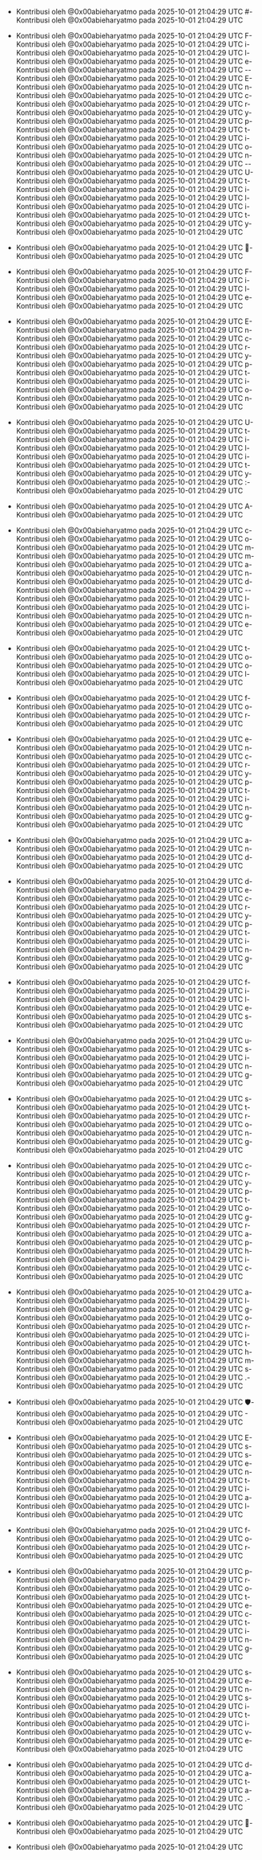 - Kontribusi oleh @0x00abieharyatmo pada 2025-10-01 21:04:29 UTC
#- Kontribusi oleh @0x00abieharyatmo pada 2025-10-01 21:04:29 UTC
 - Kontribusi oleh @0x00abieharyatmo pada 2025-10-01 21:04:29 UTC
F- Kontribusi oleh @0x00abieharyatmo pada 2025-10-01 21:04:29 UTC
i- Kontribusi oleh @0x00abieharyatmo pada 2025-10-01 21:04:29 UTC
l- Kontribusi oleh @0x00abieharyatmo pada 2025-10-01 21:04:29 UTC
e- Kontribusi oleh @0x00abieharyatmo pada 2025-10-01 21:04:29 UTC
-- Kontribusi oleh @0x00abieharyatmo pada 2025-10-01 21:04:29 UTC
E- Kontribusi oleh @0x00abieharyatmo pada 2025-10-01 21:04:29 UTC
n- Kontribusi oleh @0x00abieharyatmo pada 2025-10-01 21:04:29 UTC
c- Kontribusi oleh @0x00abieharyatmo pada 2025-10-01 21:04:29 UTC
r- Kontribusi oleh @0x00abieharyatmo pada 2025-10-01 21:04:29 UTC
y- Kontribusi oleh @0x00abieharyatmo pada 2025-10-01 21:04:29 UTC
p- Kontribusi oleh @0x00abieharyatmo pada 2025-10-01 21:04:29 UTC
t- Kontribusi oleh @0x00abieharyatmo pada 2025-10-01 21:04:29 UTC
i- Kontribusi oleh @0x00abieharyatmo pada 2025-10-01 21:04:29 UTC
o- Kontribusi oleh @0x00abieharyatmo pada 2025-10-01 21:04:29 UTC
n- Kontribusi oleh @0x00abieharyatmo pada 2025-10-01 21:04:29 UTC
-- Kontribusi oleh @0x00abieharyatmo pada 2025-10-01 21:04:29 UTC
U- Kontribusi oleh @0x00abieharyatmo pada 2025-10-01 21:04:29 UTC
t- Kontribusi oleh @0x00abieharyatmo pada 2025-10-01 21:04:29 UTC
i- Kontribusi oleh @0x00abieharyatmo pada 2025-10-01 21:04:29 UTC
l- Kontribusi oleh @0x00abieharyatmo pada 2025-10-01 21:04:29 UTC
i- Kontribusi oleh @0x00abieharyatmo pada 2025-10-01 21:04:29 UTC
t- Kontribusi oleh @0x00abieharyatmo pada 2025-10-01 21:04:29 UTC
y- Kontribusi oleh @0x00abieharyatmo pada 2025-10-01 21:04:29 UTC

- Kontribusi oleh @0x00abieharyatmo pada 2025-10-01 21:04:29 UTC
🔐- Kontribusi oleh @0x00abieharyatmo pada 2025-10-01 21:04:29 UTC
 - Kontribusi oleh @0x00abieharyatmo pada 2025-10-01 21:04:29 UTC
F- Kontribusi oleh @0x00abieharyatmo pada 2025-10-01 21:04:29 UTC
i- Kontribusi oleh @0x00abieharyatmo pada 2025-10-01 21:04:29 UTC
l- Kontribusi oleh @0x00abieharyatmo pada 2025-10-01 21:04:29 UTC
e- Kontribusi oleh @0x00abieharyatmo pada 2025-10-01 21:04:29 UTC
 - Kontribusi oleh @0x00abieharyatmo pada 2025-10-01 21:04:29 UTC
E- Kontribusi oleh @0x00abieharyatmo pada 2025-10-01 21:04:29 UTC
n- Kontribusi oleh @0x00abieharyatmo pada 2025-10-01 21:04:29 UTC
c- Kontribusi oleh @0x00abieharyatmo pada 2025-10-01 21:04:29 UTC
r- Kontribusi oleh @0x00abieharyatmo pada 2025-10-01 21:04:29 UTC
y- Kontribusi oleh @0x00abieharyatmo pada 2025-10-01 21:04:29 UTC
p- Kontribusi oleh @0x00abieharyatmo pada 2025-10-01 21:04:29 UTC
t- Kontribusi oleh @0x00abieharyatmo pada 2025-10-01 21:04:29 UTC
i- Kontribusi oleh @0x00abieharyatmo pada 2025-10-01 21:04:29 UTC
o- Kontribusi oleh @0x00abieharyatmo pada 2025-10-01 21:04:29 UTC
n- Kontribusi oleh @0x00abieharyatmo pada 2025-10-01 21:04:29 UTC
 - Kontribusi oleh @0x00abieharyatmo pada 2025-10-01 21:04:29 UTC
U- Kontribusi oleh @0x00abieharyatmo pada 2025-10-01 21:04:29 UTC
t- Kontribusi oleh @0x00abieharyatmo pada 2025-10-01 21:04:29 UTC
i- Kontribusi oleh @0x00abieharyatmo pada 2025-10-01 21:04:29 UTC
l- Kontribusi oleh @0x00abieharyatmo pada 2025-10-01 21:04:29 UTC
i- Kontribusi oleh @0x00abieharyatmo pada 2025-10-01 21:04:29 UTC
t- Kontribusi oleh @0x00abieharyatmo pada 2025-10-01 21:04:29 UTC
y- Kontribusi oleh @0x00abieharyatmo pada 2025-10-01 21:04:29 UTC
:- Kontribusi oleh @0x00abieharyatmo pada 2025-10-01 21:04:29 UTC
 - Kontribusi oleh @0x00abieharyatmo pada 2025-10-01 21:04:29 UTC
A- Kontribusi oleh @0x00abieharyatmo pada 2025-10-01 21:04:29 UTC
 - Kontribusi oleh @0x00abieharyatmo pada 2025-10-01 21:04:29 UTC
c- Kontribusi oleh @0x00abieharyatmo pada 2025-10-01 21:04:29 UTC
o- Kontribusi oleh @0x00abieharyatmo pada 2025-10-01 21:04:29 UTC
m- Kontribusi oleh @0x00abieharyatmo pada 2025-10-01 21:04:29 UTC
m- Kontribusi oleh @0x00abieharyatmo pada 2025-10-01 21:04:29 UTC
a- Kontribusi oleh @0x00abieharyatmo pada 2025-10-01 21:04:29 UTC
n- Kontribusi oleh @0x00abieharyatmo pada 2025-10-01 21:04:29 UTC
d- Kontribusi oleh @0x00abieharyatmo pada 2025-10-01 21:04:29 UTC
-- Kontribusi oleh @0x00abieharyatmo pada 2025-10-01 21:04:29 UTC
l- Kontribusi oleh @0x00abieharyatmo pada 2025-10-01 21:04:29 UTC
i- Kontribusi oleh @0x00abieharyatmo pada 2025-10-01 21:04:29 UTC
n- Kontribusi oleh @0x00abieharyatmo pada 2025-10-01 21:04:29 UTC
e- Kontribusi oleh @0x00abieharyatmo pada 2025-10-01 21:04:29 UTC
 - Kontribusi oleh @0x00abieharyatmo pada 2025-10-01 21:04:29 UTC
t- Kontribusi oleh @0x00abieharyatmo pada 2025-10-01 21:04:29 UTC
o- Kontribusi oleh @0x00abieharyatmo pada 2025-10-01 21:04:29 UTC
o- Kontribusi oleh @0x00abieharyatmo pada 2025-10-01 21:04:29 UTC
l- Kontribusi oleh @0x00abieharyatmo pada 2025-10-01 21:04:29 UTC
 - Kontribusi oleh @0x00abieharyatmo pada 2025-10-01 21:04:29 UTC
f- Kontribusi oleh @0x00abieharyatmo pada 2025-10-01 21:04:29 UTC
o- Kontribusi oleh @0x00abieharyatmo pada 2025-10-01 21:04:29 UTC
r- Kontribusi oleh @0x00abieharyatmo pada 2025-10-01 21:04:29 UTC
 - Kontribusi oleh @0x00abieharyatmo pada 2025-10-01 21:04:29 UTC
e- Kontribusi oleh @0x00abieharyatmo pada 2025-10-01 21:04:29 UTC
n- Kontribusi oleh @0x00abieharyatmo pada 2025-10-01 21:04:29 UTC
c- Kontribusi oleh @0x00abieharyatmo pada 2025-10-01 21:04:29 UTC
r- Kontribusi oleh @0x00abieharyatmo pada 2025-10-01 21:04:29 UTC
y- Kontribusi oleh @0x00abieharyatmo pada 2025-10-01 21:04:29 UTC
p- Kontribusi oleh @0x00abieharyatmo pada 2025-10-01 21:04:29 UTC
t- Kontribusi oleh @0x00abieharyatmo pada 2025-10-01 21:04:29 UTC
i- Kontribusi oleh @0x00abieharyatmo pada 2025-10-01 21:04:29 UTC
n- Kontribusi oleh @0x00abieharyatmo pada 2025-10-01 21:04:29 UTC
g- Kontribusi oleh @0x00abieharyatmo pada 2025-10-01 21:04:29 UTC
 - Kontribusi oleh @0x00abieharyatmo pada 2025-10-01 21:04:29 UTC
a- Kontribusi oleh @0x00abieharyatmo pada 2025-10-01 21:04:29 UTC
n- Kontribusi oleh @0x00abieharyatmo pada 2025-10-01 21:04:29 UTC
d- Kontribusi oleh @0x00abieharyatmo pada 2025-10-01 21:04:29 UTC
 - Kontribusi oleh @0x00abieharyatmo pada 2025-10-01 21:04:29 UTC
d- Kontribusi oleh @0x00abieharyatmo pada 2025-10-01 21:04:29 UTC
e- Kontribusi oleh @0x00abieharyatmo pada 2025-10-01 21:04:29 UTC
c- Kontribusi oleh @0x00abieharyatmo pada 2025-10-01 21:04:29 UTC
r- Kontribusi oleh @0x00abieharyatmo pada 2025-10-01 21:04:29 UTC
y- Kontribusi oleh @0x00abieharyatmo pada 2025-10-01 21:04:29 UTC
p- Kontribusi oleh @0x00abieharyatmo pada 2025-10-01 21:04:29 UTC
t- Kontribusi oleh @0x00abieharyatmo pada 2025-10-01 21:04:29 UTC
i- Kontribusi oleh @0x00abieharyatmo pada 2025-10-01 21:04:29 UTC
n- Kontribusi oleh @0x00abieharyatmo pada 2025-10-01 21:04:29 UTC
g- Kontribusi oleh @0x00abieharyatmo pada 2025-10-01 21:04:29 UTC
 - Kontribusi oleh @0x00abieharyatmo pada 2025-10-01 21:04:29 UTC
f- Kontribusi oleh @0x00abieharyatmo pada 2025-10-01 21:04:29 UTC
i- Kontribusi oleh @0x00abieharyatmo pada 2025-10-01 21:04:29 UTC
l- Kontribusi oleh @0x00abieharyatmo pada 2025-10-01 21:04:29 UTC
e- Kontribusi oleh @0x00abieharyatmo pada 2025-10-01 21:04:29 UTC
s- Kontribusi oleh @0x00abieharyatmo pada 2025-10-01 21:04:29 UTC
 - Kontribusi oleh @0x00abieharyatmo pada 2025-10-01 21:04:29 UTC
u- Kontribusi oleh @0x00abieharyatmo pada 2025-10-01 21:04:29 UTC
s- Kontribusi oleh @0x00abieharyatmo pada 2025-10-01 21:04:29 UTC
i- Kontribusi oleh @0x00abieharyatmo pada 2025-10-01 21:04:29 UTC
n- Kontribusi oleh @0x00abieharyatmo pada 2025-10-01 21:04:29 UTC
g- Kontribusi oleh @0x00abieharyatmo pada 2025-10-01 21:04:29 UTC
 - Kontribusi oleh @0x00abieharyatmo pada 2025-10-01 21:04:29 UTC
s- Kontribusi oleh @0x00abieharyatmo pada 2025-10-01 21:04:29 UTC
t- Kontribusi oleh @0x00abieharyatmo pada 2025-10-01 21:04:29 UTC
r- Kontribusi oleh @0x00abieharyatmo pada 2025-10-01 21:04:29 UTC
o- Kontribusi oleh @0x00abieharyatmo pada 2025-10-01 21:04:29 UTC
n- Kontribusi oleh @0x00abieharyatmo pada 2025-10-01 21:04:29 UTC
g- Kontribusi oleh @0x00abieharyatmo pada 2025-10-01 21:04:29 UTC
 - Kontribusi oleh @0x00abieharyatmo pada 2025-10-01 21:04:29 UTC
c- Kontribusi oleh @0x00abieharyatmo pada 2025-10-01 21:04:29 UTC
r- Kontribusi oleh @0x00abieharyatmo pada 2025-10-01 21:04:29 UTC
y- Kontribusi oleh @0x00abieharyatmo pada 2025-10-01 21:04:29 UTC
p- Kontribusi oleh @0x00abieharyatmo pada 2025-10-01 21:04:29 UTC
t- Kontribusi oleh @0x00abieharyatmo pada 2025-10-01 21:04:29 UTC
o- Kontribusi oleh @0x00abieharyatmo pada 2025-10-01 21:04:29 UTC
g- Kontribusi oleh @0x00abieharyatmo pada 2025-10-01 21:04:29 UTC
r- Kontribusi oleh @0x00abieharyatmo pada 2025-10-01 21:04:29 UTC
a- Kontribusi oleh @0x00abieharyatmo pada 2025-10-01 21:04:29 UTC
p- Kontribusi oleh @0x00abieharyatmo pada 2025-10-01 21:04:29 UTC
h- Kontribusi oleh @0x00abieharyatmo pada 2025-10-01 21:04:29 UTC
i- Kontribusi oleh @0x00abieharyatmo pada 2025-10-01 21:04:29 UTC
c- Kontribusi oleh @0x00abieharyatmo pada 2025-10-01 21:04:29 UTC
 - Kontribusi oleh @0x00abieharyatmo pada 2025-10-01 21:04:29 UTC
a- Kontribusi oleh @0x00abieharyatmo pada 2025-10-01 21:04:29 UTC
l- Kontribusi oleh @0x00abieharyatmo pada 2025-10-01 21:04:29 UTC
g- Kontribusi oleh @0x00abieharyatmo pada 2025-10-01 21:04:29 UTC
o- Kontribusi oleh @0x00abieharyatmo pada 2025-10-01 21:04:29 UTC
r- Kontribusi oleh @0x00abieharyatmo pada 2025-10-01 21:04:29 UTC
i- Kontribusi oleh @0x00abieharyatmo pada 2025-10-01 21:04:29 UTC
t- Kontribusi oleh @0x00abieharyatmo pada 2025-10-01 21:04:29 UTC
h- Kontribusi oleh @0x00abieharyatmo pada 2025-10-01 21:04:29 UTC
m- Kontribusi oleh @0x00abieharyatmo pada 2025-10-01 21:04:29 UTC
s- Kontribusi oleh @0x00abieharyatmo pada 2025-10-01 21:04:29 UTC
.- Kontribusi oleh @0x00abieharyatmo pada 2025-10-01 21:04:29 UTC
 - Kontribusi oleh @0x00abieharyatmo pada 2025-10-01 21:04:29 UTC
🛡- Kontribusi oleh @0x00abieharyatmo pada 2025-10-01 21:04:29 UTC
️- Kontribusi oleh @0x00abieharyatmo pada 2025-10-01 21:04:29 UTC
 - Kontribusi oleh @0x00abieharyatmo pada 2025-10-01 21:04:29 UTC
E- Kontribusi oleh @0x00abieharyatmo pada 2025-10-01 21:04:29 UTC
s- Kontribusi oleh @0x00abieharyatmo pada 2025-10-01 21:04:29 UTC
s- Kontribusi oleh @0x00abieharyatmo pada 2025-10-01 21:04:29 UTC
e- Kontribusi oleh @0x00abieharyatmo pada 2025-10-01 21:04:29 UTC
n- Kontribusi oleh @0x00abieharyatmo pada 2025-10-01 21:04:29 UTC
t- Kontribusi oleh @0x00abieharyatmo pada 2025-10-01 21:04:29 UTC
i- Kontribusi oleh @0x00abieharyatmo pada 2025-10-01 21:04:29 UTC
a- Kontribusi oleh @0x00abieharyatmo pada 2025-10-01 21:04:29 UTC
l- Kontribusi oleh @0x00abieharyatmo pada 2025-10-01 21:04:29 UTC
 - Kontribusi oleh @0x00abieharyatmo pada 2025-10-01 21:04:29 UTC
f- Kontribusi oleh @0x00abieharyatmo pada 2025-10-01 21:04:29 UTC
o- Kontribusi oleh @0x00abieharyatmo pada 2025-10-01 21:04:29 UTC
r- Kontribusi oleh @0x00abieharyatmo pada 2025-10-01 21:04:29 UTC
 - Kontribusi oleh @0x00abieharyatmo pada 2025-10-01 21:04:29 UTC
p- Kontribusi oleh @0x00abieharyatmo pada 2025-10-01 21:04:29 UTC
r- Kontribusi oleh @0x00abieharyatmo pada 2025-10-01 21:04:29 UTC
o- Kontribusi oleh @0x00abieharyatmo pada 2025-10-01 21:04:29 UTC
t- Kontribusi oleh @0x00abieharyatmo pada 2025-10-01 21:04:29 UTC
e- Kontribusi oleh @0x00abieharyatmo pada 2025-10-01 21:04:29 UTC
c- Kontribusi oleh @0x00abieharyatmo pada 2025-10-01 21:04:29 UTC
t- Kontribusi oleh @0x00abieharyatmo pada 2025-10-01 21:04:29 UTC
i- Kontribusi oleh @0x00abieharyatmo pada 2025-10-01 21:04:29 UTC
n- Kontribusi oleh @0x00abieharyatmo pada 2025-10-01 21:04:29 UTC
g- Kontribusi oleh @0x00abieharyatmo pada 2025-10-01 21:04:29 UTC
 - Kontribusi oleh @0x00abieharyatmo pada 2025-10-01 21:04:29 UTC
s- Kontribusi oleh @0x00abieharyatmo pada 2025-10-01 21:04:29 UTC
e- Kontribusi oleh @0x00abieharyatmo pada 2025-10-01 21:04:29 UTC
n- Kontribusi oleh @0x00abieharyatmo pada 2025-10-01 21:04:29 UTC
s- Kontribusi oleh @0x00abieharyatmo pada 2025-10-01 21:04:29 UTC
i- Kontribusi oleh @0x00abieharyatmo pada 2025-10-01 21:04:29 UTC
t- Kontribusi oleh @0x00abieharyatmo pada 2025-10-01 21:04:29 UTC
i- Kontribusi oleh @0x00abieharyatmo pada 2025-10-01 21:04:29 UTC
v- Kontribusi oleh @0x00abieharyatmo pada 2025-10-01 21:04:29 UTC
e- Kontribusi oleh @0x00abieharyatmo pada 2025-10-01 21:04:29 UTC
 - Kontribusi oleh @0x00abieharyatmo pada 2025-10-01 21:04:29 UTC
d- Kontribusi oleh @0x00abieharyatmo pada 2025-10-01 21:04:29 UTC
a- Kontribusi oleh @0x00abieharyatmo pada 2025-10-01 21:04:29 UTC
t- Kontribusi oleh @0x00abieharyatmo pada 2025-10-01 21:04:29 UTC
a- Kontribusi oleh @0x00abieharyatmo pada 2025-10-01 21:04:29 UTC
.- Kontribusi oleh @0x00abieharyatmo pada 2025-10-01 21:04:29 UTC
 - Kontribusi oleh @0x00abieharyatmo pada 2025-10-01 21:04:29 UTC
🔑- Kontribusi oleh @0x00abieharyatmo pada 2025-10-01 21:04:29 UTC

- Kontribusi oleh @0x00abieharyatmo pada 2025-10-01 21:04:29 UTC
